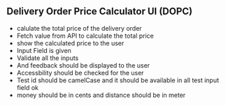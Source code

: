 ## Delivery Order Price Calculator UI (DOPC)


- calulate the total price of the delivery order
- Fetch value from API to calculate the total price
- show the calculated price to the user
- Input Field is given
- Validate all the inputs
- And feedback should be displayed to the user
- Accessbility should be checked for the user
- Test id should be camelCase and it should be available in all test input field ok
- money should be in cents and distance should be in meter
